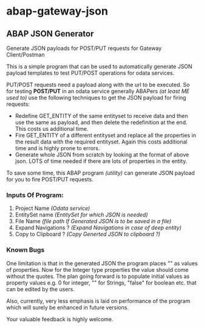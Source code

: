 # abap-gateway-json

## ABAP JSON Generator
Generate JSON payloads for POST/PUT requests for Gateway Client/Postman

This is a simple program that can be used to automatically generate JSON payload templates to test PUT/POST operations for odata services.

PUT/POST requests need a payload along with the url to be executed. So for testing **POST/PUT** in an odata service generally ABAPers *(at least ME used to)* use the following techniques to get the JSON payload for firing requests:

-   Redefine GET_ENTITY of the same entityset to receive data and then use the same as payload, and then delete the redefinition at the end. This costs us additional time.
-   Fire GET_ENTITY of a different entityset and replace all the properties in the result data with the required entityset. Again this costs additional time and is highly prone to errors.
-   Generate whole JSON from scratch by looking at the format of above json. LOTS of time needed if there are lots of properties in the entity.

To save some time, this ABAP program *(utility)* can generate JSON payload for you to fire POST/PUT requests.

### Inputs Of Program:
1. Project Name *(Odata service)*
2. EntitySet name *(EntitySet for which JSON is needed)*
3. File Name *(file path If Generated JSON is to be saved in a file)*
4. Expand Navigations ? *(Expand Navigations in case of deep entity)*
5. Copy to Clipboard ? *(Copy Generted JSON to clipboard ?)*

### Known Bugs

One limitation is that in the generated JSON the program places "" as values of properties. Now for the Integer type properties the value should come without the quotes. The plan going forward is to populate initial values as property values e.g. 0 for integer, "" for Strings, "false" for boolean etc. that can be edited by the users.

Also, currently, very less emphasis is laid on performance of the program which will surely be enhanced in future versions. 

Your valuable feedback is highly welcome.
